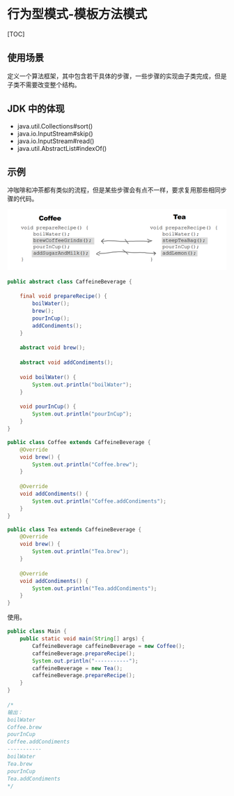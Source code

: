# 行为型模式-模板方法模式

[TOC]

## 使用场景

定义一个算法框架，其中包含若干具体的步骤，一些步骤的实现由子类完成，但是子类不需要改变整个结构。

## JDK 中的体现

- java.util.Collections#sort()
- java.io.InputStream#skip()
- java.io.InputStream#read()
- java.util.AbstractList#indexOf()

## 示例

冲咖啡和冲茶都有类似的流程，但是某些步骤会有点不一样，要求复用那些相同步骤的代码。

![11236498-1417-46ce-a1b0-e10054256955](_v_images/20190921220223891_6932.png)

```java
public abstract class CaffeineBeverage {

    final void prepareRecipe() {
        boilWater();
        brew();
        pourInCup();
        addCondiments();
    }

    abstract void brew();

    abstract void addCondiments();

    void boilWater() {
        System.out.println("boilWater");
    }

    void pourInCup() {
        System.out.println("pourInCup");
    }
}
```

```java
public class Coffee extends CaffeineBeverage {
    @Override
    void brew() {
        System.out.println("Coffee.brew");
    }

    @Override
    void addCondiments() {
        System.out.println("Coffee.addCondiments");
    }
}
```

```java
public class Tea extends CaffeineBeverage {
    @Override
    void brew() {
        System.out.println("Tea.brew");
    }

    @Override
    void addCondiments() {
        System.out.println("Tea.addCondiments");
    }
}
```

使用。

```java
public class Main {
    public static void main(String[] args) {
        CaffeineBeverage caffeineBeverage = new Coffee();
        caffeineBeverage.prepareRecipe();
        System.out.println("-----------");
        caffeineBeverage = new Tea();
        caffeineBeverage.prepareRecipe();
    }
}

/*
输出：
boilWater
Coffee.brew
pourInCup
Coffee.addCondiments
-----------
boilWater
Tea.brew
pourInCup
Tea.addCondiments
*/
```